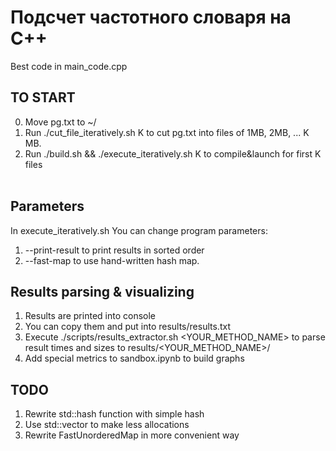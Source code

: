 # Подсчет частотного словаря на C++

Best code in main_code.cpp <br>

## TO START
0. Move pg.txt to ~/
1. Run ./cut_file_iteratively.sh K to cut pg.txt into files of 1MB, 2MB, ... K MB. <br>
2. Run ./build.sh && ./execute_iteratively.sh K to compile&launch for first K files <br> <br>

## Parameters
In execute_iteratively.sh You can change program parameters:<br>
1. --print-result to print results in sorted order<br>
2. --fast-map to use hand-written hash map. <br>

## Results parsing & visualizing
1. Results are printed into console <br>
2. You can copy them and put into results/results.txt <br>
3. Execute ./scripts/results_extractor.sh <YOUR_METHOD_NAME> to parse result times and sizes to results/<YOUR_METHOD_NAME>/
4. Add special metrics to sandbox.ipynb to build graphs


## TODO
1. Rewrite std::hash function with simple hash <br>
2. Use std::vector to make less allocations <br>
3. Rewrite FastUnorderedMap in more convenient way